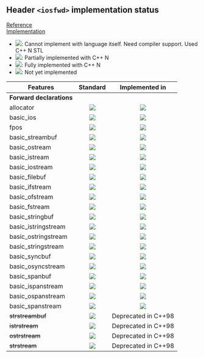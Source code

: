 ## Header `<iosfwd>` implementation status

[Reference](https://en.cppreference.com/w/cpp/header/iosfwd)  
[Implementation](../include/lsd/iosfwd.h)

* ![](https://img.shields.io/badge/C%2B%2B-N-red): Cannot implement with language itself. Need compiler support. Used C++ N STL
* ![](https://img.shields.io/badge/C%2B%2B-N-blue): Partially implemented with C++ N
* ![](https://img.shields.io/badge/C%2B%2B-N-green): Fully implemented with C++ N
* ![][notyet]: Not yet implemented

| Features                                     | Standard             | Implemented in                    |
|----------------------------------------------|:--------------------:|:---------------------------------:|
| **Forward declarations**                     |                      |                                   |
| allocator                                    | ![][legacy]          | ![][notyet]                       |
| basic_ios                                    | ![][legacy]          | ![][notyet]                       |
| fpos                                         | ![][legacy]          | ![][notyet]                       |
| basic_streambuf                              | ![][legacy]          | ![][notyet]                       |
| basic_ostream                                | ![][legacy]          | ![][notyet]                       |
| basic_istream                                | ![][legacy]          | ![][notyet]                       |
| basic_iostream                               | ![][legacy]          | ![][notyet]                       |
| basic_filebuf                                | ![][legacy]          | ![][notyet]                       |
| basic_ifstream                               | ![][legacy]          | ![][notyet]                       |
| basic_ofstream                               | ![][legacy]          | ![][notyet]                       |
| basic_fstream                                | ![][legacy]          | ![][notyet]                       |
| basic_stringbuf                              | ![][legacy]          | ![][notyet]                       |
| basic_istringstream                          | ![][legacy]          | ![][notyet]                       |
| basic_ostringstream                          | ![][legacy]          | ![][notyet]                       |
| basic_stringstream                           | ![][legacy]          | ![][notyet]                       |
| basic_syncbuf                                | ![][cpp20]           | ![][notyet]                       |
| basic_osyncstream                            | ![][cpp20]           | ![][notyet]                       |
| basic_spanbuf                                | ![][cpp23]           | ![][notyet]                       |
| basic_ispanstream                            | ![][cpp23]           | ![][notyet]                       |
| basic_ospanstream                            | ![][cpp23]           | ![][notyet]                       |
| basic_spanstream                             | ![][cpp23]           | ![][notyet]                       |
| ~~strstreambuf~~                             | ![][legacy]          | Deprecated in C++98               |
| ~~istrstream~~                               | ![][legacy]          | Deprecated in C++98               |
| ~~ostrstream~~                               | ![][legacy]          | Deprecated in C++98               |
| ~~strstream~~                                | ![][legacy]          | Deprecated in C++98               |


<!--
	C++11: 15	| 0
	C++20: 2	| 0
	C++23: 4	| 0

	Total: 21	| 0-->

[notyet]: https://img.shields.io/badge/Not_yet-orange
[removed]: https://img.shields.io/badge/Removed-red
[legacy]: https://img.shields.io/badge/legacy-grey

[cppno11]: https://img.shields.io/badge/C%2B%2B-11-red
[cppno14]: https://img.shields.io/badge/C%2B%2B-14-red
[cppno17]: https://img.shields.io/badge/C%2B%2B-17-red
[cppno20]: https://img.shields.io/badge/C%2B%2B-20-red
[cppno23]: https://img.shields.io/badge/C%2B%2B-23-red

[cpppt11]: https://img.shields.io/badge/C%2B%2B-11-blue
[cpppt14]: https://img.shields.io/badge/C%2B%2B-14-blue
[cpppt17]: https://img.shields.io/badge/C%2B%2B-17-blue
[cpppt20]: https://img.shields.io/badge/C%2B%2B-20-blue
[cpppt23]: https://img.shields.io/badge/C%2B%2B-23-blue

[cpp11]: https://img.shields.io/badge/C%2B%2B-11-green
[cpp14]: https://img.shields.io/badge/C%2B%2B-14-green
[cpp17]: https://img.shields.io/badge/C%2B%2B-17-green
[cpp20]: https://img.shields.io/badge/C%2B%2B-20-green
[cpp23]: https://img.shields.io/badge/C%2B%2B-23-green
